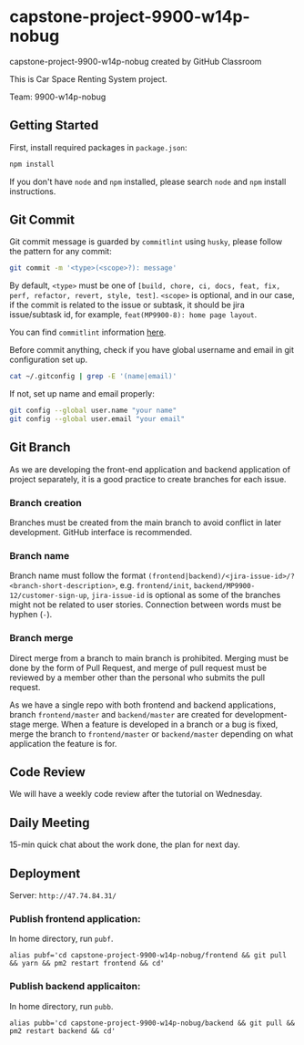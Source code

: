 # capstone-project-9900-w14p-nobug

capstone-project-9900-w14p-nobug created by GitHub Classroom

This is Car Space Renting System project.

Team: 9900-w14p-nobug

## Getting Started

First, install required packages in `package.json`:

```bash
npm install
```

If you don't have `node` and `npm` installed, please search `node` and `npm` install instructions.

## Git Commit

Git commit message is guarded by `commitlint` using `husky`, please follow the pattern for any commit:

```bash
git commit -m '<type>(<scope>?): message'
```

By default, `<type>` must be one of `[build, chore, ci, docs, feat, fix, perf, refactor, revert, style, test]`. `<scope>` is optional, and in our case, if the commit is related to the issue or subtask, it should be jira issue/subtask id, for example, `feat(MP9900-8): home page layout`.

You can find `commitlint` information [here](https://commitlint.js.org/#/).

Before commit anything, check if you have global username and email in git configuration set up.

```bash
cat ~/.gitconfig | grep -E '(name|email)'
```

If not, set up name and email properly:

```bash
git config --global user.name "your name"
git config --global user.email "your email"
```

## Git Branch

As we are developing the front-end application and backend application of project separately, it is a good practice to create branches for each issue.

### Branch creation

Branches must be created from the main branch to avoid conflict in later development. GitHub interface is recommended.

### Branch name

Branch name must follow the format `(frontend|backend)/<jira-issue-id>/?<branch-short-description>`, e.g. `frontend/init`, `backend/MP9900-12/customer-sign-up`, `jira-issue-id` is optional as some of the branches might not be related to user stories. Connection between words must be hyphen (`-`).

### Branch merge

Direct merge from a branch to main branch is prohibited. Merging must be done by the form of Pull Request, and merge of pull request must be reviewed by a member other than the personal who submits the pull request.

As we have a single repo with both frontend and backend applications, branch `frontend/master` and `backend/master` are created for development-stage merge. When a feature is developed in a branch or a bug is fixed, merge the branch to `frontend/master` or `backend/master` depending on what application the feature is for.

## Code Review

We will have a weekly code review after the tutorial on Wednesday.

## Daily Meeting

15-min quick chat about the work done, the plan for next day.

## Deployment

Server: `http://47.74.84.31/`

### Publish frontend application:

In home directory, run `pubf`.

```
alias pubf='cd capstone-project-9900-w14p-nobug/frontend && git pull && yarn && pm2 restart frontend && cd'
```

### Publish backend applicaiton:

In home directory, run `pubb`.

```
alias pubb='cd capstone-project-9900-w14p-nobug/backend && git pull && pm2 restart backend && cd'
```
